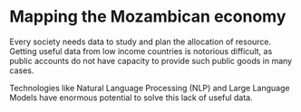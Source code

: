 <link rel="stylesheet" href="style.css">

# Mapping the Mozambican economy

Every society needs data to study and plan the allocation of resource. Getting useful data from low income countries is notorious difficult, as public accounts do not have capacity to provide such public goods in many cases.

Technologies like Natural Language Processing (NLP) and Large Language Models have enormous potential to solve this lack of useful data.


